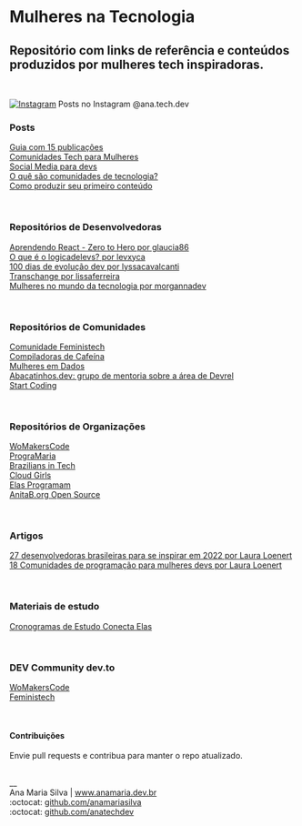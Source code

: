 # Mulheres na Tecnologia

## Repositório com links de referência e conteúdos produzidos por mulheres tech inspiradoras.
<br>

<a href="https://www.instagram.com/ana.tech.dev/"><img alt="Instagram" src="https://img.shields.io/badge/ana.tech.dev-%23E4405F.svg?style=plastic&logo=Instagram&logoColor=white&color=blue"/></a> Posts no Instagram @ana.tech.dev

### Posts
[Guia com 15 publicações](https://www.instagram.com/ana.tech.dev/guide/mulheres-tech/17876754038533045/) <br>
[Comunidades Tech para Mulheres](https://www.instagram.com/p/CYe-vKLl1_U/) <br>
[Social Media para devs](https://dev.to/feministech/social-media-para-devs-3l96) <br>
[O quê são comunidades de tecnologia?](https://dev.to/feministech/o-que-sao-comunidades-de-tecnologia-2e22) <br>
[Como produzir seu primeiro conteúdo](https://dev.to/feministech/como-produzir-seu-primeiro-conteudo-4lo6) 

<br>

### Repositórios de Desenvolvedoras
[Aprendendo React - Zero to Hero por glaucia86](https://github.com/glaucia86/aprendendo-react-live) <br>
[O que é o logicadelevs? por levxyca](https://github.com/levxyca/logicadelevs) <br>
[100 dias de evolução dev por lyssacavalcanti](https://github.com/lyssacavalcanti/100DiasEvolucaoDev) <br>
[Transchange por lissaferreira](https://github.com/lissaferreira/transchange) <br>
[Mulheres no mundo da tecnologia por morgannadev](https://github.com/morgannadev/mulherestecnologia) 

<br>

### Repositórios de Comunidades
[Comunidade Feministech](https://github.com/feministech) <br>
[Compiladoras de Cafeína](https://github.com/compiladoras) <br>
[Mulheres em Dados](https://github.com/mulheresemdados) <br> 
[Abacatinhos.dev: grupo de mentoria sobre a área de Devrel](https://github.com/Abacatinhos) <br> 
[Start Coding](https://github.com/startcodingstaff) 

<br>

### Repositórios de Organizações
[WoMakersCode](https://github.com/WoMakersCode) <br>
[PrograMaria](https://github.com/programaria) <br>
[Brazilians in Tech](https://github.com/braziliansintech) <br>
[Cloud Girls](https://github.com/cloudgirlsin) <br> 
[Elas Programam](https://github.com/ElasProgramam) <br> 
[AnitaB.org Open Source](https://github.com/anitab-org) 

<br>

### Artigos
[27 desenvolvedoras brasileiras para se inspirar em 2022 por Laura Loenert](https://community.revelo.io/27-desenvolvedoras-brasileiras-para-se-inspirar-em-2022/) <br>
[18 Comunidades de programação para mulheres devs por Laura Loenert](https://community.revelo.io/18-comunidades-de-programacao-para-mulheres-devs/)

<br>

### Materiais de estudo
[Cronogramas de Estudo Conecta Elas](https://www.anamaria.dev.br/parcerias/conecta_elas/conecta_elas.html) 

<br>

### DEV Community dev.to
[WoMakersCode](https://dev.to/womakerscode) <br> 
[Feministech](https://dev.to/feministech) 

<br>

#### Contribuições
Envie pull requests e contribua para manter o repo atualizado. 

<br>
__<br>
Ana Maria Silva | <a href="https://www.anamaria.dev.br" target="_blank">www.anamaria.dev.br</a><br>
:octocat: <a href="https://github.com/anamariasilva" target="_blank">github.com/anamariasilva</a><br>
:octocat: <a href="https://github.com/anatechdev" target="_blank">github.com/anatechdev</a>
